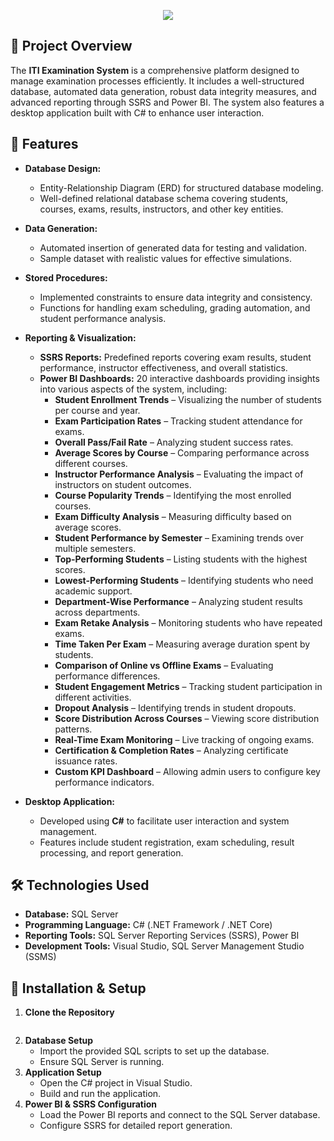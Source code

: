 
<p align="center">
  <img src="https://readme-typing-svg.demolab.com/?lines=ITI%2C+Examination+System+..;Information+Technology+Institute" />
</p>

## 📌 Project Overview
The **ITI Examination System** is a comprehensive platform designed to manage examination processes efficiently. It includes a well-structured database, automated data generation, robust data integrity measures, and advanced reporting through SSRS and Power BI. The system also features a desktop application built with C# to enhance user interaction.

## 📂 Features
- **Database Design:** 
  - Entity-Relationship Diagram (ERD) for structured database modeling.
  - Well-defined relational database schema covering students, courses, exams, results, instructors, and other key entities.
- **Data Generation:**
  - Automated insertion of generated data for testing and validation.
  - Sample dataset with realistic values for effective simulations.
- **Stored Procedures:**
  - Implemented constraints to ensure data integrity and consistency.
  - Functions for handling exam scheduling, grading automation, and student performance analysis.
- **Reporting & Visualization:**
  - **SSRS Reports:** Predefined reports covering exam results, student performance, instructor effectiveness, and overall statistics.
  - **Power BI Dashboards:** 20 interactive dashboards providing insights into various aspects of the system, including:
    - **Student Enrollment Trends** – Visualizing the number of students per course and year.
    - **Exam Participation Rates** – Tracking student attendance for exams.
    - **Overall Pass/Fail Rate** – Analyzing student success rates.
    - **Average Scores by Course** – Comparing performance across different courses.
    - **Instructor Performance Analysis** – Evaluating the impact of instructors on student outcomes.
    - **Course Popularity Trends** – Identifying the most enrolled courses.
    - **Exam Difficulty Analysis** – Measuring difficulty based on average scores.
    - **Student Performance by Semester** – Examining trends over multiple semesters.
    - **Top-Performing Students** – Listing students with the highest scores.
    - **Lowest-Performing Students** – Identifying students who need academic support.
    - **Department-Wise Performance** – Analyzing student results across departments.
    - **Exam Retake Analysis** – Monitoring students who have repeated exams.
    - **Time Taken Per Exam** – Measuring average duration spent by students.
    - **Comparison of Online vs Offline Exams** – Evaluating performance differences.
    - **Student Engagement Metrics** – Tracking student participation in different activities.
    - **Dropout Analysis** – Identifying trends in student dropouts.
    - **Score Distribution Across Courses** – Viewing score distribution patterns.
    - **Real-Time Exam Monitoring** – Live tracking of ongoing exams.
    - **Certification & Completion Rates** – Analyzing certificate issuance rates.
    - **Custom KPI Dashboard** – Allowing admin users to configure key performance indicators.

- **Desktop Application:**
  - Developed using **C#** to facilitate user interaction and system management.
  - Features include student registration, exam scheduling, result processing, and report generation.

## 🛠️ Technologies Used
- **Database:** SQL Server
- **Programming Language:** C# (.NET Framework / .NET Core)
- **Reporting Tools:** SQL Server Reporting Services (SSRS), Power BI
- **Development Tools:** Visual Studio, SQL Server Management Studio (SSMS)

## 🚀 Installation & Setup
1. **Clone the Repository**
   ```bash
   ```
2. **Database Setup**
   - Import the provided SQL scripts to set up the database.
   - Ensure SQL Server is running.
3. **Application Setup**
   - Open the C# project in Visual Studio.
   - Build and run the application.
4. **Power BI & SSRS Configuration**
   - Load the Power BI reports and connect to the SQL Server database.
   - Configure SSRS for detailed report generation.

